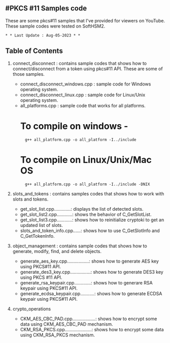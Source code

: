 #PKCS #11 Samples code
-----------------------

These are some pkcs#11 samples that I've provided for viewers on YouTube. These sample codes were tested on SoftHSM2.

	* * Last Update : Aug-05-2023 * *



Table of Contents 
------------------


1. connect_disconnect 	: contains sample codes that shows how to connect/disconnect from a token using pkcs#11 API. These are some of those samples.
	- connect_disconnect_windows.cpp  :	sample code for Windows operating system.
	- connect_disconnect_linux.cpp	  : 	sample code for Linux/Unix operating system.
	- all_platforms.cpp 		  : 	sample code that works for all platforms.
		# To compile on windows - 
			g++ all_platform.cpp -o all_platform -I../include
		# To compile on Linux/Unix/Mac OS	
			g++ all_platform.cpp -o all_platform -I../include -DNIX

2. slots_and_tokens 	: contains samples codes that shows how to work with slots and tokens.
	- get_slot_list.cpp.............: displays the list of detected slots.
	- get_slot_list2.cpp............: shows the behavior of C_GetSlotList.
	- get_slot_list3.cpp............: shows how to reinitialize cryptoki to get an updated list of slots.
	- slots_and_token_info.cpp......: shows how to use C_GetSlotInfo and C_GetTokenInfo.


3. object_management	: contains sample codes that shows how to generate, modify, find, and delete objects.

	- generate_aes_key.cpp.................: shows how to generate AES key using PKCS#11 API.
	- generate_des3_key.cpp................: shows how to generate DES3 key using PKCS #11 API.
	- generate_rsa_keypair.cpp.............: shows how to generare RSA keypair using PKCS#11 API.
	- generate_ecdsa_keypair.cpp...........: shows how to generate ECDSA keypair using PKCS#11 API.

4. crypto_operations
	- CKM_AES_CBC_PAD.cpp..................: shows how to encrypt some data using CKM_AES_CBC_PAD mechanism.
	- CKM_RSA_PKCS.cpp.....................: shows how to encrypt some data using CKM_RSA_PKCS mechanism.